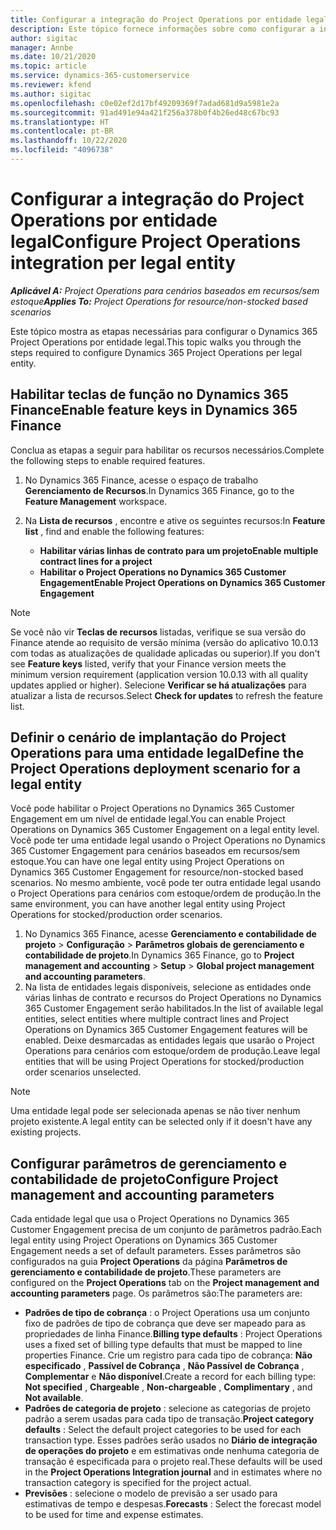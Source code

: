```yaml
---
title: Configurar a integração do Project Operations por entidade legal
description: Este tópico fornece informações sobre como configurar a integração por entidade legal no Project Operations.
author: sigitac
manager: Annbe
ms.date: 10/21/2020
ms.topic: article
ms.service: dynamics-365-customerservice
ms.reviewer: kfend
ms.author: sigitac
ms.openlocfilehash: c0e02ef2d17bf49209369f7adad681d9a5981e2a
ms.sourcegitcommit: 91ad491e94a421f256a378b0f4b26ed48c67bc93
ms.translationtype: HT
ms.contentlocale: pt-BR
ms.lasthandoff: 10/22/2020
ms.locfileid: "4096738"
---
```

# <a name="configure-project-operations-integration-per-legal-entity"></a><span data-ttu-id="da354-103">Configurar a integração do Project Operations por entidade legal</span><span class="sxs-lookup"><span data-stu-id="da354-103">Configure Project Operations integration per legal entity</span></span> 

<span data-ttu-id="da354-104">_**Aplicável A:** Project Operations para cenários baseados em recursos/sem estoque_</span><span class="sxs-lookup"><span data-stu-id="da354-104">_**Applies To:** Project Operations for resource/non-stocked based scenarios_</span></span>

<span data-ttu-id="da354-105">Este tópico mostra as etapas necessárias para configurar o Dynamics 365 Project Operations por entidade legal.</span><span class="sxs-lookup"><span data-stu-id="da354-105">This topic walks you through the steps required to configure Dynamics 365 Project Operations per legal entity.</span></span>

## <a name="enable-feature-keys-in-dynamics-365-finance"></a><span data-ttu-id="da354-106">Habilitar teclas de função no Dynamics 365 Finance</span><span class="sxs-lookup"><span data-stu-id="da354-106">Enable feature keys in Dynamics 365 Finance</span></span>

<span data-ttu-id="da354-107">Conclua as etapas a seguir para habilitar os recursos necessários.</span><span class="sxs-lookup"><span data-stu-id="da354-107">Complete the following steps to enable required features.</span></span>

1. <span data-ttu-id="da354-108">No Dynamics 365 Finance, acesse o espaço de trabalho **Gerenciamento de Recursos**.</span><span class="sxs-lookup"><span data-stu-id="da354-108">In Dynamics 365 Finance, go to the **Feature Management** workspace.</span></span>
2. <span data-ttu-id="da354-109">Na **Lista de recursos** , encontre e ative os seguintes recursos:</span><span class="sxs-lookup"><span data-stu-id="da354-109">In **Feature list** , find and enable the following features:</span></span>
  
    - <span data-ttu-id="da354-110">**Habilitar várias linhas de contrato para um projeto**</span><span class="sxs-lookup"><span data-stu-id="da354-110">**Enable multiple contract lines for a project**</span></span>
    - <span data-ttu-id="da354-111">**Habilitar o Project Operations no Dynamics 365 Customer Engagement**</span><span class="sxs-lookup"><span data-stu-id="da354-111">**Enable Project Operations on Dynamics 365 Customer Engagement**</span></span>

> [!NOTE]
> <span data-ttu-id="da354-112">Se você não vir **Teclas de recursos** listadas, verifique se sua versão do Finance atende ao requisito de versão mínima (versão do aplicativo 10.0.13 com todas as atualizações de qualidade aplicadas ou superior).</span><span class="sxs-lookup"><span data-stu-id="da354-112">If you don't see **Feature keys** listed, verify that your Finance version meets the minimum version requirement (application version 10.0.13 with all quality updates applied or higher).</span></span> <span data-ttu-id="da354-113">Selecione **Verificar se há atualizações** para atualizar a lista de recursos.</span><span class="sxs-lookup"><span data-stu-id="da354-113">Select **Check for updates** to refresh the feature list.</span></span>

## <a name="define-the-project-operations-deployment-scenario-for-a-legal-entity"></a><span data-ttu-id="da354-114">Definir o cenário de implantação do Project Operations para uma entidade legal</span><span class="sxs-lookup"><span data-stu-id="da354-114">Define the Project Operations deployment scenario for a legal entity</span></span>

<span data-ttu-id="da354-115">Você pode habilitar o Project Operations no Dynamics 365 Customer Engagement em um nível de entidade legal.</span><span class="sxs-lookup"><span data-stu-id="da354-115">You can enable Project Operations on Dynamics 365 Customer Engagement on a legal entity level.</span></span> <span data-ttu-id="da354-116">Você pode ter uma entidade legal usando o Project Operations no Dynamics 365 Customer Engagement para cenários baseados em recursos/sem estoque.</span><span class="sxs-lookup"><span data-stu-id="da354-116">You can have one legal entity using Project Operations on Dynamics 365 Customer Engagement for resource/non-stocked based scenarios.</span></span> <span data-ttu-id="da354-117">No mesmo ambiente, você pode ter outra entidade legal usando o Project Operations para cenários com estoque/ordem de produção.</span><span class="sxs-lookup"><span data-stu-id="da354-117">In the same environment, you can have another legal entity using Project Operations for stocked/production order scenarios.</span></span>

1. <span data-ttu-id="da354-118">No Dynamics 365 Finance, acesse **Gerenciamento e contabilidade de projeto** > **Configuração** > **Parâmetros globais de gerenciamento e contabilidade de projeto**.</span><span class="sxs-lookup"><span data-stu-id="da354-118">In Dynamics 365 Finance, go to **Project management and accounting** > **Setup** > **Global project management and accounting parameters**.</span></span>
2. <span data-ttu-id="da354-119">Na lista de entidades legais disponíveis, selecione as entidades onde várias linhas de contrato e recursos do Project Operations no Dynamics 365 Customer Engagement serão habilitados.</span><span class="sxs-lookup"><span data-stu-id="da354-119">In the list of available legal entities, select entities where multiple contract lines and Project Operations on Dynamics 365 Customer Engagement features will be enabled.</span></span> <span data-ttu-id="da354-120">Deixe desmarcadas as entidades legais que usarão o Project Operations para cenários com estoque/ordem de produção.</span><span class="sxs-lookup"><span data-stu-id="da354-120">Leave legal entities that will be using Project Operations for stocked/production order scenarios unselected.</span></span>

> [!NOTE]
> <span data-ttu-id="da354-121">Uma entidade legal pode ser selecionada apenas se não tiver nenhum projeto existente.</span><span class="sxs-lookup"><span data-stu-id="da354-121">A legal entity can be selected only if it doesn't have any existing projects.</span></span>

## <a name="configure-project-management-and-accounting-parameters"></a><span data-ttu-id="da354-122">Configurar parâmetros de gerenciamento e contabilidade de projeto</span><span class="sxs-lookup"><span data-stu-id="da354-122">Configure Project management and accounting parameters</span></span>

<span data-ttu-id="da354-123">Cada entidade legal que usa o Project Operations no Dynamics 365 Customer Engagement precisa de um conjunto de parâmetros padrão.</span><span class="sxs-lookup"><span data-stu-id="da354-123">Each legal entity using Project Operations on Dynamics 365 Customer Engagement needs a set of default parameters.</span></span> <span data-ttu-id="da354-124">Esses parâmetros são configurados na guia **Project Operations** da página **Parâmetros de gerenciamento e contabilidade de projeto**.</span><span class="sxs-lookup"><span data-stu-id="da354-124">These parameters are configured on the **Project Operations** tab on the **Project management and accounting parameters** page.</span></span> <span data-ttu-id="da354-125">Os parâmetros são:</span><span class="sxs-lookup"><span data-stu-id="da354-125">The parameters are:</span></span>

  - <span data-ttu-id="da354-126">**Padrões de tipo de cobrança** : o Project Operations usa um conjunto fixo de padrões de tipo de cobrança que deve ser mapeado para as propriedades de linha Finance.</span><span class="sxs-lookup"><span data-stu-id="da354-126">**Billing type defaults** : Project Operations uses a fixed set of billing type defaults that must be mapped to line properties Finance.</span></span> <span data-ttu-id="da354-127">Crie um registro para cada tipo de cobrança: **Não especificado** , **Passível de Cobrança** , **Não Passível de Cobrança** , **Complementar** e **Não disponível**.</span><span class="sxs-lookup"><span data-stu-id="da354-127">Create a record for each billing type: **Not specified** , **Chargeable** , **Non-chargeable** , **Complimentary** , and **Not available**.</span></span>
  - <span data-ttu-id="da354-128">**Padrões de categoria de projeto** : selecione as categorias de projeto padrão a serem usadas para cada tipo de transação.</span><span class="sxs-lookup"><span data-stu-id="da354-128">**Project category defaults** : Select the default project categories to be used for each transaction type.</span></span> <span data-ttu-id="da354-129">Esses padrões serão usados no **Diário de integração de operações do projeto** e em estimativas onde nenhuma categoria de transação é especificada para o projeto real.</span><span class="sxs-lookup"><span data-stu-id="da354-129">These defaults will be used in the **Project Operations Integration journal** and in estimates where no transaction category is specified for the project actual.</span></span>
  - <span data-ttu-id="da354-130">**Previsões** : selecione o modelo de previsão a ser usado para estimativas de tempo e despesas.</span><span class="sxs-lookup"><span data-stu-id="da354-130">**Forecasts** : Select the forecast model to be used for time and expense estimates.</span></span>

